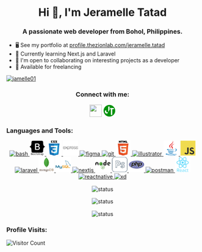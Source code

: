 <!-- Hi ![](https://user-images.githubusercontent.com/18350557/176309783-0785949b-9127-417c-8b55-ab5a4333674e.gif)My name is Jeramelle Tatadj

## A passionate frontend developer from Philippines.
- 🖥️ See my portfolio at <a href='https://profile.thezionlab.com/jeramelle.tatad/' target="_blank" rel="noopener noreferrer">profile.thezionlab.com/jeramelle.tatad</a>
- 🧠 Currently learning Next.js
- 🤝 I'm open to collaborating on interesting projects as a developer

### Skills

<p align="left">
<a href="https://developer.mozilla.org/en-US/docs/Glossary/HTML5" target="_blank" rel="noreferrer"><img src="https://raw.githubusercontent.com/danielcranney/readme-generator/main/public/icons/skills/html5-colored.svg" width="36" height="36" alt="HTML5" /></a> &nbsp;
<a href="https://www.w3.org/TR/CSS/#css" target="_blank" rel="noreferrer"><img src="https://raw.githubusercontent.com/danielcranney/readme-generator/main/public/icons/skills/css3-colored.svg" width="36" height="36" alt="CSS3" /></a> &nbsp;
 <a href="https://developer.mozilla.org/en-US/docs/Web/JavaScript" target="_blank" rel="noreferrer"><img src="https://raw.githubusercontent.com/danielcranney/readme-generator/main/public/icons/skills/javascript-colored.svg" width="36" height="36" alt="JavaScript" /></a> &nbsp;
<a href="https://reactjs.org/" target="_blank" rel="noreferrer"><img src="https://raw.githubusercontent.com/danielcranney/readme-generator/main/public/icons/skills/react-colored.svg" width="36" height="36" alt="React" /></a> &nbsp;

### Socials

 <p align="left"> <a href="https://www.linkedin.com/in/jeramelletatad/" target="_blank" rel="noreferrer"><img src="https://raw.githubusercontent.com/danielcranney/readme-generator/main/public/icons/socials/linkedin.svg" width="32" height="32" /></a> </p>

### Profile Visits:

![Visitor Count](https://profile-counter.glitch.me/{jamelle01}/count.svg)
-->

<h1 align="center">Hi 👋, I'm Jeramelle Tatad</h1>
<h3 align="center">A passionate web developer from Bohol, Philippines.</h3>

- 🖥️ See my portfolio at <a href='https://profile.thezionlab.com/jeramelle.tatad/' target="_blank" rel="noopener noreferrer">profile.thezionlab.com/jeramelle.tatad</a>
- 🧠 Currently learning Next.js and Laravel
- 🤝 I'm open to collaborating on interesting projects as a developer
- 👋 Available for freelancing

<p align="left"> <a href="https://github.com/ryo-ma/github-profile-trophy"><img src="https://github-profile-trophy.vercel.app/?username=jamelle01&theme=darkhub" alt="jamelle01" /></a> </p>

<h3 align="center">Connect with me:</h3>
<p align="center">
 <p align="center"> 
  <a href="https://www.linkedin.com/in/jeramelletatad/" target="_blank" rel="noreferrer"><img    src="https://raw.githubusercontent.com/danielcranney/readme-generator/main/public/icons/socials/linkedin.svg" width="32" height="32" /></a> 
  <a href="https://profile.thezionlab.com/jeramelle.tatad/" target="_blank" rel="noreferrer"><img src="https://github.com/jamelle01/MyResume/blob/master/assets/img/jt_logo.png" width="32" height="32" /></a>
 </p>
 
</p>

<h3 align="left">Languages and Tools:</h3>

<p align="center">
                    <a
                        href="https://www.gnu.org/software/bash/"
                        target="_blank"
                        rel="noreferrer"
                    >
                        <img
                            src="https://www.vectorlogo.zone/logos/gnu_bash/gnu_bash-icon.svg"
                            alt="bash"
                            width="40"
                            height="40"
                        />
                    </a>
                    <a
                        href="https://getbootstrap.com"
                        target="_blank"
                        rel="noreferrer"
                    >
                        <img
                            src="https://raw.githubusercontent.com/devicons/devicon/master/icons/bootstrap/bootstrap-plain-wordmark.svg"
                            alt="bootstrap"
                            width="40"
                            height="40"
                        />
                    </a>
                    <a
                        href="https://www.w3schools.com/css/"
                        target="_blank"
                        rel="noreferrer"
                    >
                        <img
                            src="https://raw.githubusercontent.com/devicons/devicon/master/icons/css3/css3-original-wordmark.svg"
                            alt="css3"
                            width="40"
                            height="40"
                        />
                    </a>
                    <a
                        href="https://expressjs.com"
                        target="_blank"
                        rel="noreferrer"
                    >
                        <img
                            src="https://raw.githubusercontent.com/devicons/devicon/master/icons/express/express-original-wordmark.svg"
                            alt="express"
                            width="40"
                            height="40"
                        />
                    </a>
                    <a
                        href="https://www.figma.com/"
                        target="_blank"
                        rel="noreferrer"
                    >
                        <img
                            src="https://www.vectorlogo.zone/logos/figma/figma-icon.svg"
                            alt="figma"
                            width="40"
                            height="40"
                        />
                    </a>
                    <a
                        href="https://git-scm.com/"
                        target="_blank"
                        rel="noreferrer"
                    >
                        <img
                            src="https://www.vectorlogo.zone/logos/git-scm/git-scm-icon.svg"
                            alt="git"
                            width="40"
                            height="40"
                        />
                    </a>
                    <a
                        href="https://www.w3.org/html/"
                        target="_blank"
                        rel="noreferrer"
                    >
                        <img
                            src="https://raw.githubusercontent.com/devicons/devicon/master/icons/html5/html5-original-wordmark.svg"
                            alt="html5"
                            width="40"
                            height="40"
                        />
                    </a>
                    <a
                        href="https://www.adobe.com/in/products/illustrator.html"
                        target="_blank"
                        rel="noreferrer"
                    >
                        <img
                            src="https://www.vectorlogo.zone/logos/adobe_illustrator/adobe_illustrator-icon.svg"
                            alt="illustrator"
                            width="40"
                            height="40"
                        />
                    </a>
                    <a
                        href="https://www.java.com"
                        target="_blank"
                        rel="noreferrer"
                    >
                        <img
                            src="https://raw.githubusercontent.com/devicons/devicon/master/icons/java/java-original.svg"
                            alt="java"
                            width="40"
                            height="40"
                        />
                    </a>
                    <a
                        href="https://developer.mozilla.org/en-US/docs/Web/JavaScript"
                        target="_blank"
                        rel="noreferrer"
                    >
                        <img
                            src="https://raw.githubusercontent.com/devicons/devicon/master/icons/javascript/javascript-original.svg"
                            alt="javascript"
                            width="40"
                            height="40"
                        />
                    </a>
                    <a
                        href="https://laravel.com/"
                        target="_blank"
                        rel="noreferrer"
                    >
                        <img
                            src="https://www.vectorlogo.zone/logos/laravel/laravel-icon.svg"
                            alt="laravel"
                            width="40"
                            height="40"
                        />
                    </a>
                    <a
                        href="https://www.mongodb.com/"
                        target="_blank"
                        rel="noreferrer"
                    >
                        <img
                            src="https://raw.githubusercontent.com/devicons/devicon/master/icons/mongodb/mongodb-original-wordmark.svg"
                            alt="mongodb"
                            width="40"
                            height="40"
                        />
                    </a>
                    <a
                        href="https://www.mysql.com/"
                        target="_blank"
                        rel="noreferrer"
                    >
                        <img
                            src="https://raw.githubusercontent.com/devicons/devicon/master/icons/mysql/mysql-original-wordmark.svg"
                            alt="mysql"
                            width="40"
                            height="40"
                        />
                    </a>
                    <a
                        href="https://nextjs.org/"
                        target="_blank"
                        rel="noreferrer"
                    >
                        <img
                            src="https://cdn.worldvectorlogo.com/logos/nextjs-2.svg"
                            alt="nextjs"
                            width="40"
                            height="40"
                        />
                    </a>
                    <a
                        href="https://nodejs.org"
                        target="_blank"
                        rel="noreferrer"
                    >
                        <img
                            src="https://raw.githubusercontent.com/devicons/devicon/master/icons/nodejs/nodejs-original-wordmark.svg"
                            alt="nodejs"
                            width="40"
                            height="40"
                        />
                    </a>
                    <a
                        href="https://www.photoshop.com/en"
                        target="_blank"
                        rel="noreferrer"
                    >
                        <img
                            src="https://raw.githubusercontent.com/devicons/devicon/master/icons/photoshop/photoshop-line.svg"
                            alt="photoshop"
                            width="40"
                            height="40"
                        />
                    </a>
                    <a
                        href="https://www.php.net"
                        target="_blank"
                        rel="noreferrer"
                    >
                        <img
                            src="https://raw.githubusercontent.com/devicons/devicon/master/icons/php/php-original.svg"
                            alt="php"
                            width="40"
                            height="40"
                        />
                    </a>
                    <a
                        href="https://postman.com"
                        target="_blank"
                        rel="noreferrer"
                    >
                        <img
                            src="https://www.vectorlogo.zone/logos/getpostman/getpostman-icon.svg"
                            alt="postman"
                            width="40"
                            height="40"
                        />
                    </a>
                    <a
                        href="https://reactjs.org/"
                        target="_blank"
                        rel="noreferrer"
                    >
                        <img
                            src="https://raw.githubusercontent.com/devicons/devicon/master/icons/react/react-original-wordmark.svg"
                            alt="react"
                            width="40"
                            height="40"
                        />
                    </a>
                    <a
                        href="https://reactnative.dev/"
                        target="_blank"
                        rel="noreferrer"
                    >
                        <img
                            src="https://reactnative.dev/img/header_logo.svg"
                            alt="reactnative"
                            width="40"
                            height="40"
                        />
                    </a>
                    <a
                        href="https://www.adobe.com/products/xd.html"
                        target="_blank"
                        rel="noreferrer"
                    >
                        <img
                            src="https://cdn.worldvectorlogo.com/logos/adobe-xd.svg"
                            alt="xd"
                            width="40"
                            height="40"
                        />
                    </a>
                </p>

<!-- <p><img align="center" src="https://github-readme-stats.vercel.app/api/top-langs?username=jamelle01&show_icons=true&locale=en&layout=compact" alt="jamelle01" /></p> -->

<!-- [![Top Langs](https://github-readme-stats.vercel.app/api/top-langs/?username=jamelle01&layout=compact&theme=dark)](https://github.com/anuraghazra/github-readme-stats) -->
<p align="center">
<img align="center" src="https://github-readme-stats.vercel.app/api/top-langs/?username=jamelle01&layout=compact&theme=dark" alt="status"></img>
</p>
<!-- ![jamelle01's GitHub stats](https://github-readme-stats.vercel.app/api?username=jamelle01&show_icons=true&theme=dark) -->
<p align="center">
<img align="center" src="https://github-readme-stats.vercel.app/api?username=jamelle01&show_icons=true&theme=dark" alt="status"></img>
</p>
<!-- [![GitHub Streak](https://streak-stats.demolab.com/?user=jamelle01&theme=dark)](https://git.io/streak-stats) -->
<p align="center">
<img align="center" src="https://streak-stats.demolab.com/?user=jamelle01&theme=dark" alt="status"></img>
</p>
<!-- 
<p>&nbsp;<img align="center" src="https://github-readme-stats.vercel.app/api?username=jamelle01&show_icons=true&locale=en" alt="jamelle01" /></p> -->

<!-- <p><img align="center" src="https://github-readme-streak-stats.herokuapp.com/?user=jamelle01&" alt="jamelle01" /></p> -->

### Profile Visits:

![Visitor Count](https://profile-counter.glitch.me/{jamelle01}/count.svg)

